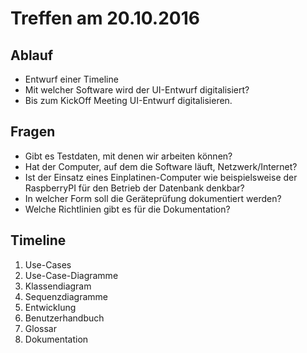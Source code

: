 # Treffen am 20.10.2016

## Ablauf
- Entwurf einer Timeline
- Mit welcher Software wird der UI-Entwurf digitalisiert?
- Bis zum KickOff Meeting UI-Entwurf digitalisieren.

## Fragen
- Gibt es Testdaten, mit denen wir arbeiten können?
- Hat der Computer, auf dem die Software läuft, Netzwerk/Internet?
- Ist der Einsatz eines Einplatinen-Computer wie beispielsweise der RaspberryPI für den Betrieb der Datenbank denkbar?
- In welcher Form soll die Geräteprüfung dokumentiert werden?
- Welche Richtlinien gibt es für die Dokumentation?

## Timeline
1. Use-Cases
2. Use-Case-Diagramme
3. Klassendiagram
4. Sequenzdiagramme
5. Entwicklung
6. Benutzerhandbuch
7. Glossar
8. Dokumentation
